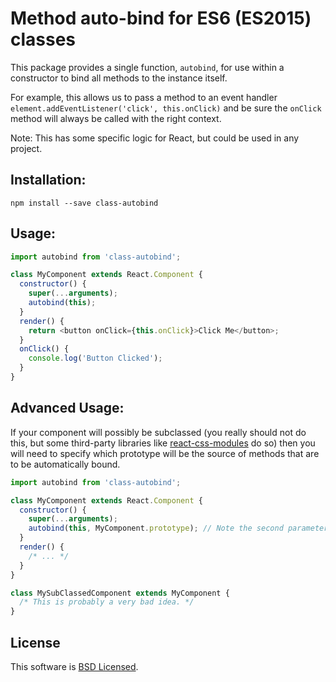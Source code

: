 # Method auto-bind for ES6 (ES2015) classes

This package provides a single function, `autobind`, for use within a constructor to bind all methods to the instance itself.

For example, this allows us to pass a method to an event handler `element.addEventListener('click', this.onClick)` and be sure the `onClick` method will always be called with the right context.

Note: This has some specific logic for React, but could be used in any project.

## Installation:

`npm install --save class-autobind`

## Usage:

```js
import autobind from 'class-autobind';

class MyComponent extends React.Component {
  constructor() {
    super(...arguments);
    autobind(this);
  }
  render() {
    return <button onClick={this.onClick}>Click Me</button>;
  }
  onClick() {
    console.log('Button Clicked');
  }
}
```

## Advanced Usage:

If your component will possibly be subclassed (you really should not do this, but some third-party libraries like [react-css-modules](https://npmjs.com/package/react-css-modules) do so) then you will need to specify which prototype will be the source of methods that are to be automatically bound.

```js
import autobind from 'class-autobind';

class MyComponent extends React.Component {
  constructor() {
    super(...arguments);
    autobind(this, MyComponent.prototype); // Note the second parameter.
  }
  render() {
    /* ... */
  }
}

class MySubClassedComponent extends MyComponent {
  /* This is probably a very bad idea. */
}
```

## License

This software is [BSD Licensed](/LICENSE).
